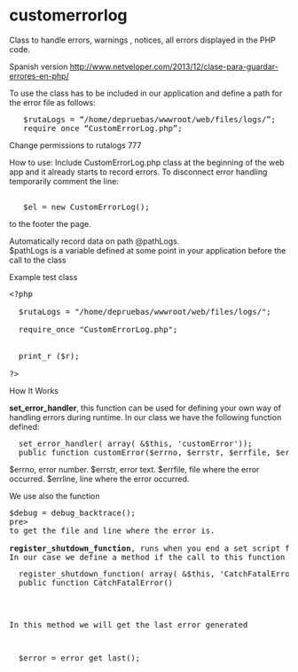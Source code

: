 customerrorlog
==============

Class to handle errors, warnings , notices, all errors displayed in the PHP code.

Spanish version 
http://www.netveloper.com/2013/12/clase-para-guardar-errores-en-php/

To use the class has to be included in our application and define a path for the error file as follows:
<pre>
   $rutaLogs = “/home/depruebas/wwwroot/web/files/logs/”;
   require_once “CustomErrorLog.php”;
</pre>
Change permissions to rutalogs 777

How to use:
Include CustomErrorLog.php class at the beginning of the web app and it already starts to record errors.
To disconnect error handling temporarily comment the line:
<pre>	
   $el = new CustomErrorLog(); 
</pre>	
	
to the footer the page.

Automatically record data on path @pathLogs.  
$pathLogs is a variable defined at some point in your application before the call to the class

Example test class
<pre>
&lt;?php

  $rutaLogs = "/home/depruebas/wwwroot/web/files/logs/";
	
  require_once "CustomErrorLog.php";


  print_r ($r);
  
?>
</pre>
How It Works

<b>set_error_handler</b>, this function can be used for defining your own way of handling errors during runtime.
In our class we have the following function defined:
<pre>
  set_error_handler( array( &$this, 'customError'));
  public function customError($errno, $errstr, $errfile, $errline)
</pre>
$errno, error number.
$errstr, error text.
$errfile, file where the error occurred.
$errline, line where the error occurred.

We use also the function
<pre>
$debug = debug_backtrace(); 
</<pre>pre>
to get the file and line where the error is.

<b>register_shutdown_function</b>, runs when you end a set script for either die, or exit an error.
In our case we define a method if the call to this function is performed by an error
<pre>
  register_shutdown_function( array( &$this, 'CatchFatalError'));
  public function CatchFatalError() 
</pre>
In this method we will get the last error generated
<pre>
  $error = error_get_last();
</pre>
